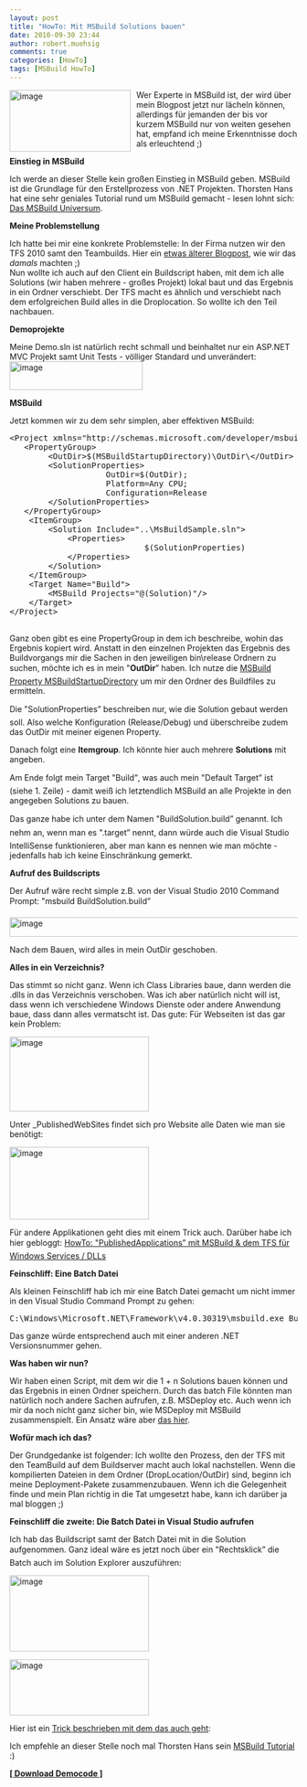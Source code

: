 ```yaml
---
layout: post
title: "HowTo: Mit MSBuild Solutions bauen"
date: 2010-09-30 23:44
author: robert.muehsig
comments: true
categories: [HowTo]
tags: [MSBuild HowTo]
---
```

<p><a href="{{BASE_PATH}}/assets/wp-images/image1059.png"><img style="border-bottom: 0px; border-left: 0px; margin: 0px 10px 0px 0px; display: inline; border-top: 0px; border-right: 0px" title="image" border="0" alt="image" align="left" src="{{BASE_PATH}}/assets/wp-images/image_thumb241.png" width="212" height="108" /></a> </p>  <p>Wer Experte in MSBuild ist, der wird über mein Blogpost jetzt nur lächeln können, allerdings für jemanden der bis vor kurzem MSBuild nur von weiten gesehen hat, empfand ich meine Erkenntnisse doch als erleuchtend ;)</p> <!--more-->  <p><strong>Einstieg in MSBuild</strong></p>  <p>Ich werde an dieser Stelle kein großen Einstieg in MSBuild geben. MSBuild ist die Grundlage für den Erstellprozess von .NET Projekten. Thorsten Hans hat eine sehr geniales Tutorial rund um MSBuild gemacht - lesen lohnt sich: <a href="http://dotnet-forum.de/blogs/thorstenhans/pages/das-msbuild-universum.aspx">Das MSBuild Universum</a>.</p>  <p><strong>Meine Problemstellung</strong></p>  <p>Ich hatte bei mir eine konkrete Problemstelle: In der Firma nutzen wir den TFS 2010 samt den Teambuilds. Hier ein <a href="http://code-inside.de/blog/2010/03/19/howtocode-builddeploymentwtf-oder-auch-automatisierung-mit-msbuild/">etwas älterer Blogpost</a>, wie wir das <em>damals</em> machten ;)    <br />Nun wollte ich auch auf den Client ein Buildscript haben, mit dem ich alle Solutions (wir haben mehrere - großes Projekt) lokal baut und das Ergebnis in ein Ordner verschiebt. Der TFS macht es ähnlich und verschiebt nach dem erfolgreichen Build alles in die Droplocation. So wollte ich den Teil nachbauen.</p>  <p><strong>Demoprojekte</strong></p>  <p>Meine Demo.sln ist natürlich recht schmall und beinhaltet nur ein ASP.NET MVC Projekt samt Unit Tests - völliger Standard und unverändert:   <br /><a href="{{BASE_PATH}}/assets/wp-images/image1060.png"><img style="border-bottom: 0px; border-left: 0px; display: inline; border-top: 0px; border-right: 0px" title="image" border="0" alt="image" src="{{BASE_PATH}}/assets/wp-images/image_thumb242.png" width="233" height="50" /></a> </p>  <p><strong>MSBuild</strong></p>  <p>Jetzt kommen wir zu dem sehr simplen, aber effektiven MSBuild:</p>  <div style="padding-bottom: 0px; margin: 0px; padding-left: 0px; padding-right: 0px; display: inline; float: none; padding-top: 0px" id="scid:812469c5-0cb0-4c63-8c15-c81123a09de7:76a7479b-32eb-4da3-9e3c-15394eef0a43" class="wlWriterEditableSmartContent"><pre name="code" class="c#">&lt;Project xmlns="http://schemas.microsoft.com/developer/msbuild/2003" DefaultTargets="Build"&gt;
   &lt;PropertyGroup&gt;
		&lt;OutDir&gt;$(MSBuildStartupDirectory)\OutDir\&lt;/OutDir&gt;
		&lt;SolutionProperties&gt;
					OutDir=$(OutDir);
					Platform=Any CPU;
					Configuration=Release
		&lt;/SolutionProperties&gt;
   &lt;/PropertyGroup&gt;
	&lt;ItemGroup&gt;
		&lt;Solution Include="..\MsBuildSample.sln"&gt;
			&lt;Properties&gt;
							$(SolutionProperties)
			&lt;/Properties&gt;
		&lt;/Solution&gt;
	&lt;/ItemGroup&gt;
	&lt;Target Name="Build"&gt;
		&lt;MSBuild Projects="@(Solution)"/&gt;
	&lt;/Target&gt;
&lt;/Project&gt;
 </pre></div>

<p>Ganz oben gibt es eine PropertyGroup in dem ich beschreibe, wohin das Ergebnis kopiert wird. Anstatt in den einzelnen Projekten das Ergebnis des Buildvorgangs mir die Sachen in den jeweiligen bin\release Ordnern zu suchen, möchte ich es in mein "<strong>OutDir</strong>” haben. Ich nutze die <a href="http://msdn.microsoft.com/en-us/library/ms164309.aspx">MSBuild Property MSBuildStartupDirectory</a> um mir den Ordner des Buildfiles zu ermitteln. </p>

<p>Die "SolutionProperties” beschreiben nur, wie die Solution gebaut werden soll. Also welche Konfiguration (Release/Debug) und überschreibe zudem das OutDir mit meiner eigenen Property.</p>

<p>Danach folgt eine <strong>Itemgroup</strong>. Ich könnte hier auch mehrere <strong>Solutions</strong> mit angeben. </p>

<p>Am Ende folgt mein Target "Build”, was auch mein "Default Target” ist (siehe 1. Zeile) - damit weiß ich letztendlich MSBuild an alle Projekte in den angegeben Solutions zu bauen. </p>

<p>Das ganze habe ich unter dem Namen "BuildSolution.build” genannt. Ich nehm an, wenn man es ".target” nennt, dann würde auch die Visual Studio IntelliSense funktionieren, aber man kann es nennen wie man möchte - jedenfalls hab ich keine Einschränkung gemerkt.</p>

<p><strong>Aufruf des Buildscripts</strong></p>

<p></p>

<p>Der Aufruf wäre recht simple z.B. von der Visual Studio 2010 Command Prompt: "msbuild BuildSolution.build” </p>

<p><a href="{{BASE_PATH}}/assets/wp-images/image1061.png"><img style="border-bottom: 0px; border-left: 0px; display: inline; border-top: 0px; border-right: 0px" title="image" border="0" alt="image" src="{{BASE_PATH}}/assets/wp-images/image_thumb243.png" width="520" height="34" /></a> </p>

<p>Nach dem Bauen, wird alles in mein OutDir geschoben.</p>

<p><strong>Alles in ein Verzeichnis?</strong></p>

<p>Das stimmt so nicht ganz. Wenn ich Class Libraries baue, dann werden die .dlls in das Verzeichnis verschoben. Was ich aber natürlich nicht will ist, dass wenn ich verschiedene Windows Dienste oder andere Anwendung baue, dass dann alles vermatscht ist. Das gute: Für Webseiten ist das gar kein Problem:</p>

<p><a href="{{BASE_PATH}}/assets/wp-images/image1062.png"><img style="border-bottom: 0px; border-left: 0px; display: inline; border-top: 0px; border-right: 0px" title="image" border="0" alt="image" src="{{BASE_PATH}}/assets/wp-images/image_thumb244.png" width="244" height="131" /></a> </p>

<p>Unter _PublishedWebSites findet sich pro Website alle Daten wie man sie benötigt:</p>

<p><a href="{{BASE_PATH}}/assets/wp-images/image1063.png"><img style="border-bottom: 0px; border-left: 0px; display: inline; border-top: 0px; border-right: 0px" title="image" border="0" alt="image" src="{{BASE_PATH}}/assets/wp-images/image_thumb245.png" width="244" height="127" /></a> </p>

<p>Für andere Applikationen geht dies mit einem Trick auch. Darüber habe ich hier gebloggt: <a href="http://code-inside.de/blog/2010/06/10/howto-publishedapplications-mit-msbuild-dem-tfs-fr-windows-services-dlls/">HowTo: "PublishedApplications” mit MSBuild &amp; dem TFS für Windows Services / DLLs</a></p>

<p><strong>Feinschliff: Eine Batch Datei</strong></p>

<p>Als kleinen Feinschliff hab ich mir eine Batch Datei gemacht um nicht immer in den Visual Studio Command Prompt zu gehen: </p>

<div style="padding-bottom: 0px; margin: 0px; padding-left: 0px; padding-right: 0px; display: inline; float: none; padding-top: 0px" id="scid:812469c5-0cb0-4c63-8c15-c81123a09de7:a9e20806-5d8c-4181-b594-df1e7677a48e" class="wlWriterEditableSmartContent"><pre name="code" class="c#">C:\Windows\Microsoft.NET\Framework\v4.0.30319\msbuild.exe Buildsolution.build</pre></div>

<p>Das ganze würde entsprechend auch mit einer anderen .NET Versionsnummer gehen.</p>

<p><strong>Was haben wir nun?</strong></p>

<p>Wir haben einen Script, mit dem wir die 1 + n Solutions bauen können und das Ergebnis in einen Ordner speichern. Durch das batch File könnten man natürlich noch andere Sachen aufrufen, z.B. MSDeploy etc. Auch wenn ich mir da noch nicht ganz sicher bin, wie MSDeploy mit MSBuild zusammenspielt. Ein Ansatz wäre aber <a href="http://raquila.com/software/using-ms-deploy-instead-of-copy-command-in-msbuild/">das hier</a>.</p>

<p><strong>Wofür mach ich das?</strong></p>

<p>Der Grundgedanke ist folgender: Ich wollte den Prozess, den der TFS mit den TeamBuild auf dem Buildserver macht auch lokal nachstellen. Wenn die kompilierten Dateien in dem Ordner (DropLocation/OutDir) sind, beginn ich meine Deployment-Pakete zusammenzubauen. Wenn ich die Gelegenheit finde und mein Plan richtig in die Tat umgesetzt habe, kann ich darüber ja mal bloggen ;)</p>

<p><strong>Feinschliff die zweite: Die Batch Datei in Visual Studio aufrufen</strong></p>

<p>Ich hab das Buildscript samt der Batch Datei mit in die Solution aufgenommen. Ganz ideal wäre es jetzt noch über ein "Rechtsklick” die Batch auch im Solution Explorer auszuführen:</p>

<p><a href="{{BASE_PATH}}/assets/wp-images/image1064.png"><img style="border-bottom: 0px; border-left: 0px; display: inline; border-top: 0px; border-right: 0px" title="image" border="0" alt="image" src="{{BASE_PATH}}/assets/wp-images/image_thumb246.png" width="244" height="133" /></a> </p>

<p><a href="{{BASE_PATH}}/assets/wp-images/image1065.png"><img style="border-bottom: 0px; border-left: 0px; display: inline; border-top: 0px; border-right: 0px" title="image" border="0" alt="image" src="{{BASE_PATH}}/assets/wp-images/image_thumb247.png" width="244" height="98" /></a> </p>

<p>Hier ist ein <a href="http://www.rickglos.com/post/How-to-run-windows-batch-files-from-Visual-Studio-2010-Solution-Explorer.aspx">Trick beschrieben mit dem das auch geht</a>:</p>

<p>Ich empfehle an dieser Stelle noch mal Thorsten Hans sein <a href="http://dotnet-forum.de/blogs/thorstenhans/pages/das-msbuild-universum.aspx">MSBuild Tutorial</a> :)</p>

<p></p>

<p></p>

<p></p>

<p></p>

<p></p>

<p><strong><a href="http://{{BASE_PATH}}/assets/files/democode/msbuildsample/msbuildsample.zip">[ Download Democode ]</a></strong></p>
